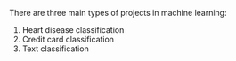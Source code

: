 There are three main types of projects in machine learning:
1. Heart disease classification
2. Credit card classification
3. Text classification
